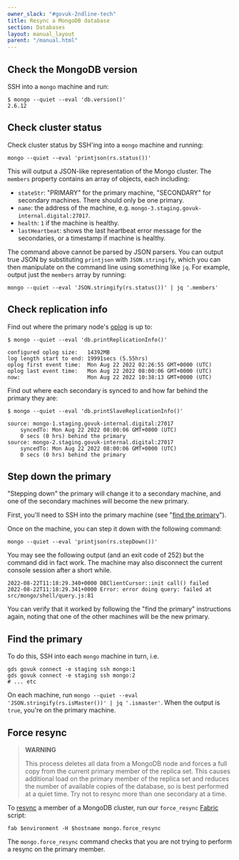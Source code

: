 ```yaml
---
owner_slack: "#govuk-2ndline-tech"
title: Resync a MongoDB database
section: Databases
layout: manual_layout
parent: "/manual.html"
---
```


## Check the MongoDB version

SSH into a `mongo` machine and run:

```
$ mongo --quiet --eval 'db.version()'
2.6.12
```

## Check cluster status

Check cluster status by SSH'ing into a `mongo` machine and running:

```
mongo --quiet --eval 'printjson(rs.status())'
```

This will output a JSON-like representation of the Mongo cluster. The `members` property contains an array of objects, each including:

- `stateStr`: "PRIMARY" for the primary machine, "SECONDARY" for secondary machines. There should only be one primary.
- `name`: the address of the machine, e.g. `mongo-3.staging.govuk-internal.digital:27017`.
- `health`: `1` if the machine is healthy.
- `lastHeartbeat`: shows the last heartbeat error message for the secondaries, or a timestamp if machine is healthy.

The command above cannot be parsed by JSON parsers. You can output true JSON by substituting `printjson` with `JSON.stringify`, which you can then manipulate on the command line using something like `jq`. For example, output just the `members` array by running:

```
mongo --quiet --eval 'JSON.stringify(rs.status())' | jq '.members'
```

## Check replication info

Find out where the primary node's [oplog](http://docs.mongodb.org/manual/core/replica-set-oplog/) is up to:

```
$ mongo --quiet --eval 'db.printReplicationInfo()'

configured oplog size:   14392MB
log length start to end: 19991secs (5.55hrs)
oplog first event time:  Mon Aug 22 2022 02:26:55 GMT+0000 (UTC)
oplog last event time:   Mon Aug 22 2022 08:00:06 GMT+0000 (UTC)
now:                     Mon Aug 22 2022 10:38:13 GMT+0000 (UTC)
```

Find out where each secondary is synced to and how far behind the primary they are:

```
$ mongo --quiet --eval 'db.printSlaveReplicationInfo()'

source: mongo-1.staging.govuk-internal.digital:27017
	syncedTo: Mon Aug 22 2022 08:00:06 GMT+0000 (UTC)
	0 secs (0 hrs) behind the primary 
source: mongo-2.staging.govuk-internal.digital:27017
	syncedTo: Mon Aug 22 2022 08:00:06 GMT+0000 (UTC)
	0 secs (0 hrs) behind the primary 
```

## Step down the primary

"Stepping down" the primary will change it to a secondary machine, and one of the secondary machines will become the new primary.

First, you'll need to SSH into the primary machine (see "[find the primary](#find-the-primary)").

Once on the machine, you can step it down with the following command:

```
mongo --quiet --eval 'printjson(rs.stepDown())'
```

You may see the following output (and an exit code of 252) but the command did in fact work. The machine may also disconnect the current console session after a short while.

```
2022-08-22T11:18:29.340+0000 DBClientCursor::init call() failed
2022-08-22T11:18:29.341+0000 Error: error doing query: failed at src/mongo/shell/query.js:81
```

You can verify that it worked by following the "find the primary" instructions again, noting that one of the other machines will be the new primary.

## Find the primary

To do this, SSH into each `mongo` machine in turn, i.e.

```
gds govuk connect -e staging ssh mongo:1
gds govuk connect -e staging ssh mongo:2
# ... etc
```

On each machine, run `mongo --quiet --eval 'JSON.stringify(rs.isMaster())' | jq '.ismaster'`.
When the output is `true`, you're on the primary machine.

## Force resync

> **WARNING**
>
> This process deletes all data from a MongoDB node and forces a full
> copy from the current primary member of the replica set. This causes
> additional load on the primary member of the replica set and reduces the
> number of available copies of the database, so is best performed at a quiet
> time. Try not to resync more than one secondary at a time.

To
[resync](https://docs.mongodb.org/v2.4/tutorial/resync-replica-set-member/)
a member of a MongoDB cluster, run our `force_resync`
[Fabric](https://github.com/alphagov/fabric-scripts) script:

```
fab $environment -H $hostname mongo.force_resync
```

The `mongo.force_resync` command checks that you are not trying to
perform a resync on the primary member.
